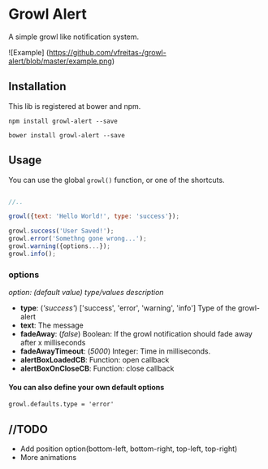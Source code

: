 # Growl Alert

A simple growl like notification system.

![Example] (https://github.com/vfreitas-/growl-alert/blob/master/example.png)

## Installation

This lib is registered at bower and npm.

`npm install growl-alert --save`

`bower install growl-alert --save`

## Usage

You can use the global `growl()` function, or one of the shortcuts.

```javascript

//..

growl({text: 'Hello World!', type: 'success'});

growl.success('User Saved!');
growl.error('Somethng gone wrong...');
growl.warning({options...});
growl.info();

```

### options

*option: (default value) type/values description*

- **type**: (*'success'*) ['success', 'error', 'warning', 'info'] Type of the growl-alert
- **text**: The message
- **fadeAway**: (*false*) Boolean: If the growl notification should fade away after x milliseconds
- **fadeAwayTimeout**: (*5000*) Integer: Time in milliseconds.
- **alertBoxLoadedCB**: Function: open callback
- **alertBoxOnCloseCB**: Function: close callback
 
#### You can also define your own default options

`growl.defaults.type = 'error'`

## //TODO

- Add position option(bottom-left, bottom-right, top-left, top-right)
- More animations
